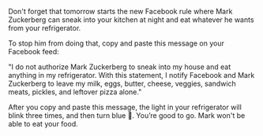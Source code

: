 Don't forget that tomorrow starts the new Facebook rule where Mark Zuckerberg can sneak into your kitchen at night and eat whatever he wants from your refrigerator.

To stop him from doing that, copy and paste this message on your Facebook feed:

"I do not authorize Mark Zuckerberg to sneak into my house and eat anything in my refrigerator. With this statement, I notify Facebook and Mark Zuckerberg to leave my milk, eggs, butter, cheese, veggies, sandwich meats, pickles, and leftover pizza alone."

After you copy and paste this message, the light in your refrigerator will blink three times, and then turn blue 🔵. You’re good to go.  Mark won't be able to eat your food.
